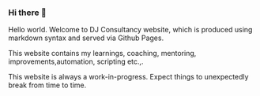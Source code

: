 ### Hi there 👋

<!--
**Djconsultancy/DJconsultancy** is a ✨ _special_ ✨ repository because its `README.md` (this file) appears on your GitHub profile.

Here are some ideas to get you started:

### 🔭 I’m currently working on building repository...
### 🌱 I’m currently learning to present contents to whom in need...
### 👯 I’m looking to collaborate on building the content...
- 🤔 I’m looking for help with ...
- 💬 Ask me about ...
- 📫 How to reach me: ...
- 😄 Pronouns: ...
- ⚡ Fun fact: ...
-->
Hello world. Welcome to DJ Consultancy website, which is produced using markdown syntax and served via Github Pages. 

This website contains my learnings, coaching, mentoring, improvements,automation, scripting etc.,.

This website is always a work-in-progress. Expect things to unexpectedly break from time to time.
